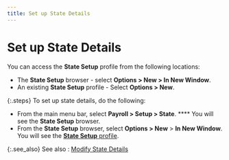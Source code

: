 ```yaml
---
title: Set up State Details
---
```


# Set up State Details


You can access the **State Setup**  profile from the following locations:

- The **State 
 Setup** browser - select **Options 
 &gt; New &gt; In New Window**.
- An existing  **State Setup** profile - Select **Options &gt; New**.



{:.steps}
To set up state details, do the following:

- From the main  menu bar, select **Payroll &gt; Setup &gt; 
 State**. **** You will see the  **State Setup** browser.
- From the **State Setup** browser, select **Options 
 &gt; New** > **In New Window**.  You will see the [**State 
 Setup** profile]({{site.prl_baseurl}}/setup/state-setup/setting-up-state-details/the_state_setup_profile_general.html).



{:.see_also}
See also
: [Modify State  Details]({{site.prl_baseurl}}/setup/state-setup/setting-up-state-details/modifying_state_details.html)
